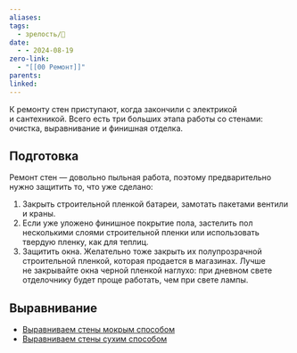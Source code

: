 ```yaml
---
aliases: 
tags:
  - зрелость/🌱
date:
  - - 2024-08-19
zero-link:
  - "[[00 Ремонт]]"
parents: 
linked:
---
```

К ремонту стен приступают, когда закончили с электрикой и сантехникой. Всего есть три больших этапа работы со стенами: очистка, выравнивание и финишная отделка.

## Подготовка
Ремонт стен — довольно пыльная работа, поэтому предварительно нужно защитить то, что уже сделано:
1. Закрыть строительной пленкой батареи, замотать пакетами вентили и краны.
2. Если уже уложено финишное покрытие пола, застелить пол несколькими слоями строительной пленки или использовать твердую пленку, как для теплиц.
3. Защитить окна. Желательно тоже закрыть их полупрозрачной строительной пленкой, которая продается в магазинах. Лучше не закрывайте окна черной пленкой наглухо: при дневном свете отделочнику будет проще работать, чем при свете лампы.

## Выравнивание
- [Выравниваем стены мокрым способом](Выравниваем%20стены%20мокрым%20способом.md)
- [Выравниваем стены сухим способом](Выравниваем%20стены%20сухим%20способом.md)